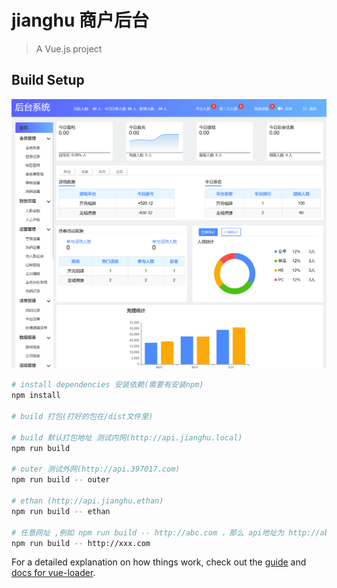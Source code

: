 # jianghu 商户后台

> A Vue.js project 

## Build Setup
![avatar](/static/样板.png)
``` bash
# install dependencies 安装依赖(需要有安装npm)
npm install

# build 打包(打好的包在/dist文件里)

# build 默认打包地址 测试内网(http://api.jianghu.local)
npm run build

# outer 测试外网(http://api.397017.com)
npm run build -- outer

# ethan (http://api.jianghu.ethan)
npm run build -- ethan

# 任意网址 ,例如 npm run build -- http://abc.com ，那么 api地址为 http://abc.com
npm run build -- http://xxx.com
```

For a detailed explanation on how things work, check out the [guide](http://vuejs-templates.github.io/webpack/) and [docs for vue-loader](http://vuejs.github.io/vue-loader).
